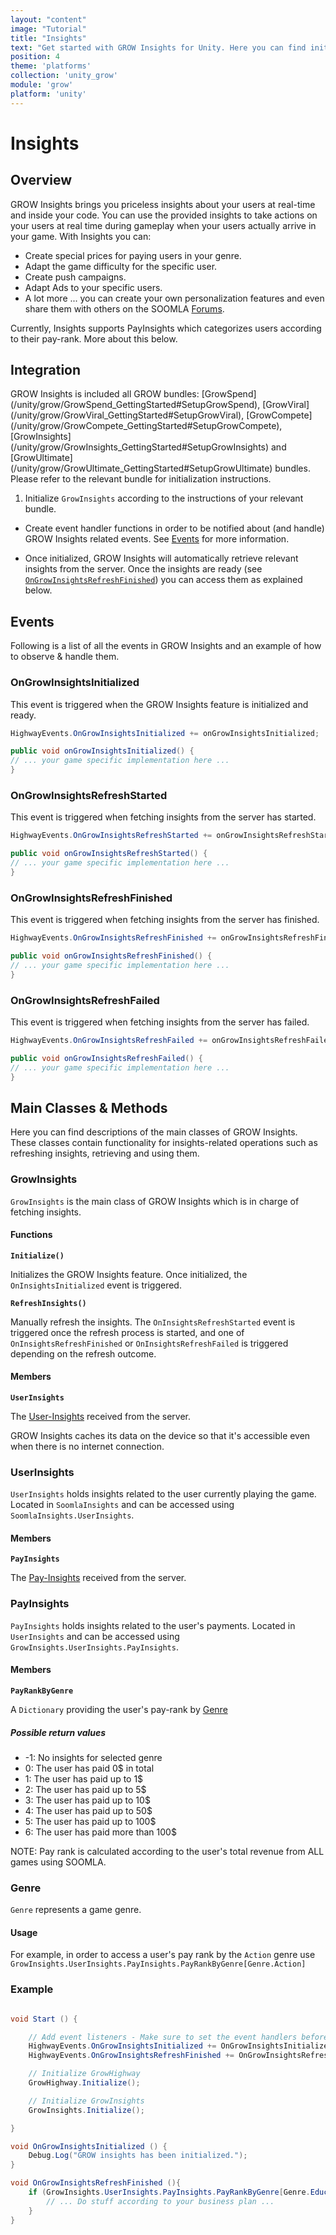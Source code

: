 ```yaml
---
layout: "content"
image: "Tutorial"
title: "Insights"
text: "Get started with GROW Insights for Unity. Here you can find initialization instructions, event handling and usage examples."
position: 4
theme: 'platforms'
collection: 'unity_grow'
module: 'grow'
platform: 'unity'
---
```


# Insights

## Overview

GROW Insights brings you priceless insights about your users at real-time and inside your code. You can use the provided insights to take actions on your users at real time during gameplay when your users actually arrive in your game. With Insights you can:  


- Create special prices for paying users in your genre.
- Adapt the game difficulty for the specific user.
- Create push campaigns.
- Adapt Ads to your specific users.
- A lot more ... you can create your own personalization features and even share them with others on the SOOMLA [Forums](http://answers.soom.la).

Currently, Insights supports PayInsights which categorizes users according to their pay-rank. More about this below.

## Integration

<div class="info-box">GROW Insights is included all GROW bundles: [GrowSpend](/unity/grow/GrowSpend_GettingStarted#SetupGrowSpend), [GrowViral](/unity/grow/GrowViral_GettingStarted#SetupGrowViral), [GrowCompete](/unity/grow/GrowCompete_GettingStarted#SetupGrowCompete), [GrowInsights](/unity/grow/GrowInsights_GettingStarted#SetupGrowInsights) and [GrowUltimate](/unity/grow/GrowUltimate_GettingStarted#SetupGrowUltimate) bundles. Please refer to the relevant bundle for initialization instructions.</div>


1. Initialize `GrowInsights` according to the instructions of your relevant bundle.

* Create event handler functions in order to be notified about (and handle) GROW Insights related events. See [Events](/unity/grow/Grow_Insights/#Events) for more information.

* Once initialized, GROW Insights will automatically retrieve relevant insights from the server. Once the insights are ready (see [`OnGrowInsightsRefreshFinished`](/unity/grow/Grow_Insights/#OnInsightsRefreshFinished)) you can access them as explained below.

## Events

Following is a list of all the events in GROW Insights and an example of how to observe & handle them.

### OnGrowInsightsInitialized

This event is triggered when the GROW Insights feature is initialized and ready.

``` cs
HighwayEvents.OnGrowInsightsInitialized += onGrowInsightsInitialized;

public void onGrowInsightsInitialized() {
// ... your game specific implementation here ...
}
```

### OnGrowInsightsRefreshStarted

This event is triggered when fetching insights from the server has started.

``` cs
HighwayEvents.OnGrowInsightsRefreshStarted += onGrowInsightsRefreshStarted;

public void onGrowInsightsRefreshStarted() {
// ... your game specific implementation here ...
}
```

### OnGrowInsightsRefreshFinished

This event is triggered when fetching insights from the server has finished.

``` cs
HighwayEvents.OnGrowInsightsRefreshFinished += onGrowInsightsRefreshFinished;

public void onGrowInsightsRefreshFinished() {
// ... your game specific implementation here ...
}
```

### OnGrowInsightsRefreshFailed

This event is triggered when fetching insights from the server has failed.

``` cs
HighwayEvents.OnGrowInsightsRefreshFailed += onGrowInsightsRefreshFailed;

public void onGrowInsightsRefreshFailed() {
// ... your game specific implementation here ...
}
```

## Main Classes & Methods

Here you can find descriptions of the main classes of GROW Insights. These classes contain functionality for insights-related operations such as refreshing insights, retrieving and using them.

### GrowInsights

`GrowInsights` is the main class of GROW Insights which is in charge of fetching insights.

#### Functions

**`Initialize()`**

Initializes the GROW Insights feature. Once initialized, the `OnInsightsInitialized` event is triggered.

**`RefreshInsights()`**

Manually refresh the insights. The `OnInsightsRefreshStarted` event is triggered once the refresh process is started, and one of `OnInsightsRefreshFinished` or `OnInsightsRefreshFailed` is triggered depending on the refresh outcome.

#### Members

**`UserInsights`**

The [User-Insights](/unity/grow/Grow_Insights/#UserInsights) received from the server.

<div class="info-box">GROW Insights caches its data on the device so that it's accessible even when there is no internet connection.</div>

### UserInsights

`UserInsights` holds insights related to the user currently playing the game.
Located in `SoomlaInsights` and can be accessed using `SoomlaInsights.UserInsights`.

#### Members

**`PayInsights`**

The [Pay-Insights](/unity/grow/Grow_Insights/#PayInsights) received from the server.

### PayInsights

`PayInsights` holds insights related to the user's payments.
Located in `UserInsights` and can be accessed using `GrowInsights.UserInsights.PayInsights`.

#### Members

**`PayRankByGenre`**

A `Dictionary` providing the user's pay-rank by [Genre](/unity/grow/Grow_Insights/#Genre)

##### Possible return values

- -1: No insights for selected genre
- 0: The user has paid 0$ in total
- 1: The user has paid up to 1$
- 2: The user has paid up to 5$
- 3: The user has paid up to 10$
- 4: The user has paid up to 50$
- 5: The user has paid up to 100$
- 6: The user has paid more than 100$

<div class="info-box">NOTE: Pay rank is calculated according to the user's total revenue from ALL games using SOOMLA.</div>

### Genre

`Genre` represents a game genre.

#### Usage

For example, in order to access a user's pay rank by the `Action` genre use `GrowInsights.UserInsights.PayInsights.PayRankByGenre[Genre.Action]`

### Example

``` cs

void Start () {

    // Add event listeners - Make sure to set the event handlers before you initialize
    HighwayEvents.OnGrowInsightsInitialized += OnGrowInsightsInitialized;
    HighwayEvents.OnGrowInsightsRefreshFinished += OnGrowInsightsRefreshFinished;

    // Initialize GrowHighway
    GrowHighway.Initialize();

    // Initialize GrowInsights
    GrowInsights.Initialize();

}

void OnGrowInsightsInitialized () {
    Debug.Log("GROW insights has been initialized.");
}

void OnGrowInsightsRefreshFinished (){
    if (GrowInsights.UserInsights.PayInsights.PayRankByGenre[Genre.Educational] > 3) {
        // ... Do stuff according to your business plan ...
    }
}


```
